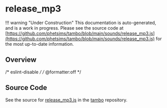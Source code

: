 # release_mp3

!!! warning "Under Construction"
    This documentation is auto-generated, and is a work in progress. Please see the source code at
    [https://github.com/phetsims/tambo/blob/main/sounds/release_mp3.js](https://github.com/phetsims/tambo/blob/main/sounds/release_mp3.js) for the most up-to-date information.

## Overview

/* eslint-disable */
/* @formatter:off */



## Source Code

See the source for [release_mp3.js](https://github.com/phetsims/tambo/blob/main/sounds/release_mp3.js) in the [tambo](https://github.com/phetsims/tambo) repository.
